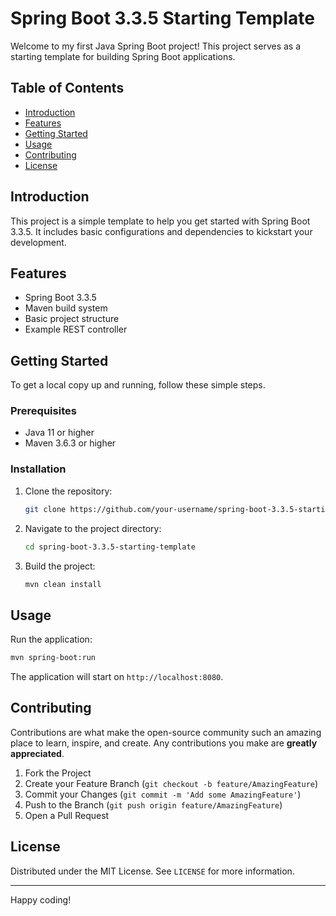 # Spring Boot 3.3.5 Starting Template

Welcome to my first Java Spring Boot project! This project serves as a starting template for building Spring Boot applications.

## Table of Contents

- [Introduction](#introduction)
- [Features](#features)
- [Getting Started](#getting-started)
- [Usage](#usage)
- [Contributing](#contributing)
- [License](#license)

## Introduction

This project is a simple template to help you get started with Spring Boot 3.3.5. It includes basic configurations and dependencies to kickstart your development.

## Features

- Spring Boot 3.3.5
- Maven build system
- Basic project structure
- Example REST controller

## Getting Started

To get a local copy up and running, follow these simple steps.

### Prerequisites

- Java 11 or higher
- Maven 3.6.3 or higher

### Installation

1. Clone the repository:
    ```sh
    git clone https://github.com/your-username/spring-boot-3.3.5-starting-template.git
    ```
2. Navigate to the project directory:
    ```sh
    cd spring-boot-3.3.5-starting-template
    ```
3. Build the project:
    ```sh
    mvn clean install
    ```

## Usage

Run the application:
```sh
mvn spring-boot:run
```

The application will start on `http://localhost:8080`.

## Contributing

Contributions are what make the open-source community such an amazing place to learn, inspire, and create. Any contributions you make are **greatly appreciated**.

1. Fork the Project
2. Create your Feature Branch (`git checkout -b feature/AmazingFeature`)
3. Commit your Changes (`git commit -m 'Add some AmazingFeature'`)
4. Push to the Branch (`git push origin feature/AmazingFeature`)
5. Open a Pull Request

## License

Distributed under the MIT License. See `LICENSE` for more information.

---

Happy coding!